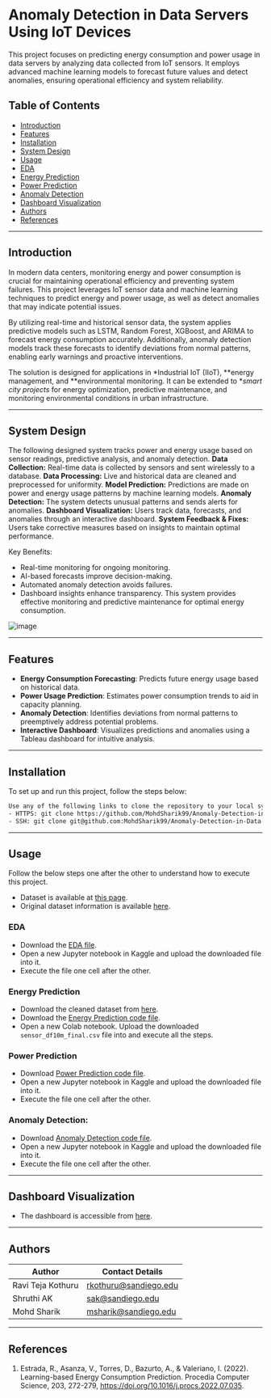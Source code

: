 # Anomaly Detection in Data Servers Using IoT Devices

This project focuses on predicting energy consumption and power usage in data servers by analyzing data collected from IoT sensors. It employs advanced machine learning models to forecast future values and detect anomalies, ensuring operational efficiency and system reliability.

## Table of Contents

- [Introduction](#introduction)
- [Features](#features)
- [Installation](#installation)
- [System Design](#system-design)
- [Usage](#usage)
- [EDA](#eda)
- [Energy Prediction](#energy-prediction)
- [Power Prediction](#power-prediction)
- [Anomaly Detection](#anomaly-detection)
- [Dashboard Visualization](#dashboard-visualization)
- [Authors](#authors)
- [References](#references)

---

## Introduction

In modern data centers, monitoring energy and power consumption is crucial for maintaining operational efficiency and preventing system failures. This project leverages IoT sensor data and machine learning techniques to predict energy and power usage, as well as detect anomalies that may indicate potential issues.

By utilizing real-time and historical sensor data, the system applies predictive models such as LSTM, Random Forest, XGBoost, and ARIMA to forecast energy consumption accurately. Additionally, anomaly detection models track these forecasts to identify deviations from normal patterns, enabling early warnings and proactive interventions.

The solution is designed for applications in *Industrial IoT (IIoT), **energy management, and **environmental monitoring. It can be extended to **smart city projects* for energy optimization, predictive maintenance, and monitoring environmental conditions in urban infrastructure.

---

## System Design

The following designed system tracks power and energy usage based on sensor readings, predictive analysis, and anomaly detection.
**Data Collection:** Real-time data is collected by sensors and sent wirelessly to a database.
**Data Processing:** Live and historical data are cleaned and preprocessed for uniformity.
**Model Prediction:** Predictions are made on power and energy usage patterns by machine learning models.
**Anomaly Detection:** The system detects unusual patterns and sends alerts for anomalies.
**Dashboard Visualization:** Users track data, forecasts, and anomalies through an interactive dashboard.
**System Feedback & Fixes:** Users take corrective measures based on insights to maintain optimal performance.

Key Benefits:
- Real-time monitoring for ongoing monitoring.
- AI-based forecasts improve decision-making.
- Automated anomaly detection avoids failures.
- Dashboard insights enhance transparency.
This system provides effective monitoring and predictive maintenance for optimal energy consumption.

![image](https://github.com/user-attachments/assets/9d7c8eb8-ccb1-41be-bfb4-1f1aba53d179)

---

## Features

- **Energy Consumption Forecasting**: Predicts future energy usage based on historical data.
- **Power Usage Prediction**: Estimates power consumption trends to aid in capacity planning.
- **Anomaly Detection**: Identifies deviations from normal patterns to preemptively address potential problems.
- **Interactive Dashboard**: Visualizes predictions and anomalies using a Tableau dashboard for intuitive analysis.

---

## Installation

To set up and run this project, follow the steps below:

```bash
Use any of the following links to clone the repository to your local system.
- HTTPS: git clone https://github.com/MohdSharik99/Anomaly-Detection-in-Data-Server-using-IoT-Device.git
- SSH: git clone git@github.com:MohdSharik99/Anomaly-Detection-in-Data-Server-using-IoT-Device.git
```

---

## Usage

Follow the below steps one after the other to understand how to execute this project.

- Dataset is available at [this page](https://www.kaggle.com/datasets/mohdsharik/sensor-sourse-data).
- Original dataset information is available [here](https://ieee-dataport.org/open-access/data-server-energy-consumption-dataset).

### EDA
- Download the [EDA file](https://github.com/MohdSharik99/Anomaly-Detection-in-Data-Server-using-IoT-Device/blob/main/iot-sensor-data-eda/iot-sensor-data-eda.ipynb). 
- Open a new Jupyter notebook in Kaggle and upload the downloaded file into it.
- Execute the file one cell after the other.

### Energy Prediction
- Download the cleaned dataset from [here](https://github.com/MohdSharik99/Anomaly-Detection-in-Data-Server-using-IoT-Device/blob/main/datasets/sensor_df10m_final.csv).
- Download the [Energy Prediction code file](https://github.com/MohdSharik99/Anomaly-Detection-in-Data-Server-using-IoT-Device/blob/main/energy-prediction/Energy_Prediction_using_ARIMA.ipynb).
- Open a new Colab notebook. Upload the downloaded `sensor_df10m_final.csv` file into and execute all the steps.

### Power Prediction
- Download [Power Prediction code file](https://github.com/MohdSharik99/Anomaly-Detection-in-Data-Server-using-IoT-Device/blob/main/power-prediction-and-anomaly-detection/Power-prediction-model.ipynb).
- Open a new Jupyter notebook in Kaggle and upload the downloaded file into it. 
- Execute the file one cell after the other.

### Anomaly Detection:
- Download [Anomaly Detection code file](https://github.com/MohdSharik99/Anomaly-Detection-in-Data-Server-using-IoT-Device/blob/main/power-prediction-and-anomaly-detection/Anomaly-detection-model.ipynb).
- Open a new Jupyter notebook in Kaggle and upload the downloaded file into it. 
- Execute the file one cell after the other.

---

## Dashboard Visualization
- The dashboard is accessible from [here](https://public.tableau.com/app/profile/mohd.sharik/viz/Power-EnergyDashboard/Dashboard1?publish=yes).

---

## Authors

| Author            | Contact Details       |
|-------------------|-----------------------|
| Ravi Teja Kothuru | rkothuru@sandiego.edu |
| Shruthi AK        | sak@sandiego.edu      |
| Mohd Sharik       | msharik@sandiego.edu  |

---

## References

1. Estrada, R., Asanza, V., Torres, D., Bazurto, A., & Valeriano, I. (2022). Learning-based Energy Consumption Prediction. Procedia Computer Science, 203, 272-279, https://doi.org/10.1016/j.procs.2022.07.035.  

